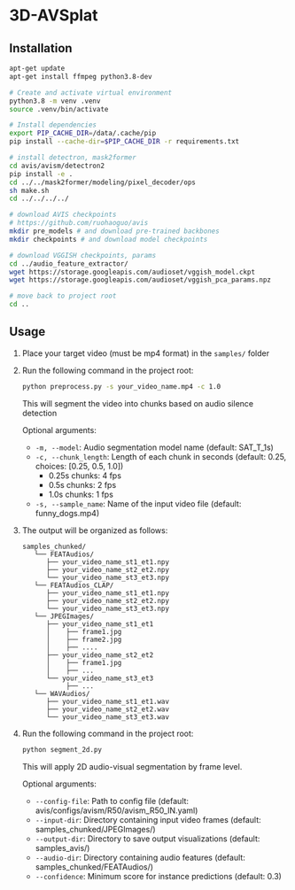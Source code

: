 # 3D-AVSplat

## Installation

```bash
apt-get update
apt-get install ffmpeg python3.8-dev

# Create and activate virtual environment
python3.8 -m venv .venv
source .venv/bin/activate

# Install dependencies
export PIP_CACHE_DIR=/data/.cache/pip
pip install --cache-dir=$PIP_CACHE_DIR -r requirements.txt

# install detectron, mask2former
cd avis/avism/detectron2
pip install -e .
cd ../../mask2former/modeling/pixel_decoder/ops
sh make.sh
cd ../../../../

# download AVIS checkpoints
# https://github.com/ruohaoguo/avis
mkdir pre_models # and download pre-trained backbones
mkdir checkpoints # and download model checkpoints

# download VGGISH checkpoints, params
cd ../audio_feature_extractor/
wget https://storage.googleapis.com/audioset/vggish_model.ckpt
wget https://storage.googleapis.com/audioset/vggish_pca_params.npz

# move back to project root
cd ..
```

## Usage

1. Place your target video (must be mp4 format) in the `samples/` folder

2. Run the following command in the project root:
   ```bash
   python preprocess.py -s your_video_name.mp4 -c 1.0
   ```
   This will segment the video into chunks based on audio silence detection

   Optional arguments:
   - `-m, --model`: Audio segmentation model name (default: SAT_T_1s)
   - `-c, --chunk_length`: Length of each chunk in seconds (default: 0.25, choices: [0.25, 0.5, 1.0])
     - 0.25s chunks: 4 fps
     - 0.5s chunks: 2 fps
     - 1.0s chunks: 1 fps
   - `-s, --sample_name`: Name of the input video file (default: funny_dogs.mp4)

3. The output will be organized as follows:
   ``` 
   samples_chunked/
      └── FEATAudios/
         ├── your_video_name_st1_et1.npy
         ├── your_video_name_st2_et2.npy
         └── your_video_name_st3_et3.npy
      └── FEATAudios_CLAP/
         ├── your_video_name_st1_et1.npy
         ├── your_video_name_st2_et2.npy
         └── your_video_name_st3_et3.npy
      └── JPEGImages/
         ├── your_video_name_st1_et1
         │    ├── frame1.jpg
         │    ├── frame2.jpg
         │    ├── ....
         ├── your_video_name_st2_et2
         │    ├── frame1.jpg
         │    ├── ...
         └── your_video_name_st3_et3
              ├── ...
      └── WAVAudios/
         ├── your_video_name_st1_et1.wav
         ├── your_video_name_st2_et2.wav
         └── your_video_name_st3_et3.wav
   ```


4. Run the following command in the project root:
   ```bash
   python segment_2d.py
   ```
   This will apply 2D audio-visual segmentation by frame level.

   Optional arguments:
   - `--config-file`: Path to config file (default: avis/configs/avism/R50/avism_R50_IN.yaml)
   - `--input-dir`: Directory containing input video frames (default: samples_chunked/JPEGImages/)
   - `--output-dir`: Directory to save output visualizations (default: samples_avis/)
   - `--audio-dir`: Directory containing audio features (default: samples_chunked/FEATAudios/)
   - `--confidence`: Minimum score for instance predictions (default: 0.3)
